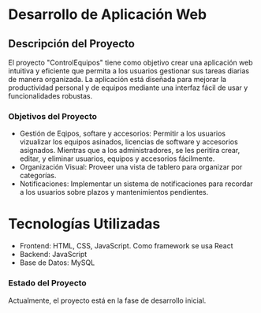 # Desarrollo de Aplicación Web #
## Descripción del Proyecto ##

El proyecto "ControlEquipos" tiene como objetivo crear una aplicación web intuitiva y eficiente que permita a los 
usuarios gestionar sus tareas diarias de manera organizada. La aplicación está diseñada para mejorar la productividad personal y 
de equipos mediante una interfaz fácil de usar y funcionalidades robustas.

### Objetivos del Proyecto ###
* Gestión de Eqipos, softare y accesorios: Permitir a los usuarios vizualizar los equipos asinados, licencias de software y accesorios asignados.
  Mientras que a los administradores, se les peritira crear, editar, y eliminar usuarios, equipos y accesorios fácilmente.
* Organización Visual: Proveer una vista de tablero para organizar por categorías.
* Notificaciones: Implementar un sistema de notificaciones para recordar a los usuarios sobre plazos y mantenimientos pendientes.

# Tecnologías Utilizadas #
  * Frontend: HTML, CSS, JavaScript. Como framework se usa React
  * Backend: JavaScript
  * Base de Datos: MySQL

### Estado del Proyecto ###
Actualmente, el proyecto está en la fase de desarrollo inicial. 
